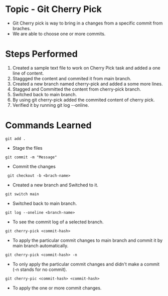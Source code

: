 # Topic - Git Cherry Pick

- Git Cherry pick is way to bring in a changes from a specific commit from braches.
- We are able to choose one or more commits.

# Steps Performed

1. Created a sample text file to work on Cherry Pick task and added a one line of content.
2. Staggged the content and commited it from main branch.
3. Created a new branch named cherry-pick and added a some more lines.
4. Stagged and Committed the content from cherry-pick branch.
5. Switched back to main branch.
6. By using git cherry-pick <commit-hash> added the commited content of cherry pick.
7. Verified it by running git log --online.


# Commands Learned

```
git add . 
```
  - Stage the files
  
```
git commit -m "Message" 
```
- Commit the changes

```
 git checkout -b <brach-name> 
```
- Created a new branch and Switched to it.

``` 
git switch main 
``` 
- Switched back to main branch.

```
git log --oneline <branch-name>
```
 - To see the commit log of a selected branch.

```
git cherry-pick <commit-hash> 
```
- To apply the particular commit changes to main branch and commit it by main branch automatically.

```
git cherry-pick <commit-hash> -n 
```
- To only apply the particular commit changes and didn't make a commit (-n stands for no commit).

```
git cherry-pic <commit-hash> <commit-hash>
```
 - To apply the one or more commit changes.